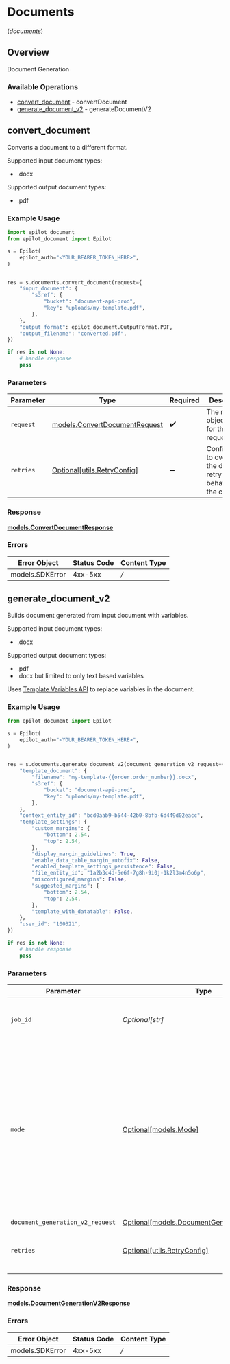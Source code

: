 # Documents
(*documents*)

## Overview

Document Generation

### Available Operations

* [convert_document](#convert_document) - convertDocument
* [generate_document_v2](#generate_document_v2) - generateDocumentV2

## convert_document

Converts a document to a different format.

Supported input document types:
- .docx

Supported output document types:
- .pdf


### Example Usage

```python
import epilot_document
from epilot_document import Epilot

s = Epilot(
    epilot_auth="<YOUR_BEARER_TOKEN_HERE>",
)


res = s.documents.convert_document(request={
    "input_document": {
        "s3ref": {
            "bucket": "document-api-prod",
            "key": "uploads/my-template.pdf",
        },
    },
    "output_format": epilot_document.OutputFormat.PDF,
    "output_filename": "converted.pdf",
})

if res is not None:
    # handle response
    pass

```

### Parameters

| Parameter                                                               | Type                                                                    | Required                                                                | Description                                                             |
| ----------------------------------------------------------------------- | ----------------------------------------------------------------------- | ----------------------------------------------------------------------- | ----------------------------------------------------------------------- |
| `request`                                                               | [models.ConvertDocumentRequest](../../models/convertdocumentrequest.md) | :heavy_check_mark:                                                      | The request object to use for the request.                              |
| `retries`                                                               | [Optional[utils.RetryConfig]](../../models/utils/retryconfig.md)        | :heavy_minus_sign:                                                      | Configuration to override the default retry behavior of the client.     |


### Response

**[models.ConvertDocumentResponse](../../models/convertdocumentresponse.md)**
### Errors

| Error Object    | Status Code     | Content Type    |
| --------------- | --------------- | --------------- |
| models.SDKError | 4xx-5xx         | */*             |

## generate_document_v2

Builds document generated from input document with variables.

Supported input document types:
- .docx

Supported output document types:
- .pdf
- .docx but limited to only text based variables

Uses [Template Variables API](https://docs.epilot.io/api/template-variables) to replace variables in the document.


### Example Usage

```python
from epilot_document import Epilot

s = Epilot(
    epilot_auth="<YOUR_BEARER_TOKEN_HERE>",
)


res = s.documents.generate_document_v2(document_generation_v2_request={
    "template_document": {
        "filename": "my-template-{{order.order_number}}.docx",
        "s3ref": {
            "bucket": "document-api-prod",
            "key": "uploads/my-template.pdf",
        },
    },
    "context_entity_id": "bcd0aab9-b544-42b0-8bfb-6d449d02eacc",
    "template_settings": {
        "custom_margins": {
            "bottom": 2.54,
            "top": 2.54,
        },
        "display_margin_guidelines": True,
        "enable_data_table_margin_autofix": False,
        "enabled_template_settings_persistence": False,
        "file_entity_id": "1a2b3c4d-5e6f-7g8h-9i0j-1k2l3m4n5o6p",
        "misconfigured_margins": False,
        "suggested_margins": {
            "bottom": 2.54,
            "top": 2.54,
        },
        "template_with_datatable": False,
    },
    "user_id": "100321",
})

if res is not None:
    # handle response
    pass

```

### Parameters

| Parameter                                                                                                                                                                                                                                                                               | Type                                                                                                                                                                                                                                                                                    | Required                                                                                                                                                                                                                                                                                | Description                                                                                                                                                                                                                                                                             |
| --------------------------------------------------------------------------------------------------------------------------------------------------------------------------------------------------------------------------------------------------------------------------------------- | --------------------------------------------------------------------------------------------------------------------------------------------------------------------------------------------------------------------------------------------------------------------------------------- | --------------------------------------------------------------------------------------------------------------------------------------------------------------------------------------------------------------------------------------------------------------------------------------- | --------------------------------------------------------------------------------------------------------------------------------------------------------------------------------------------------------------------------------------------------------------------------------------- |
| `job_id`                                                                                                                                                                                                                                                                                | *Optional[str]*                                                                                                                                                                                                                                                                         | :heavy_minus_sign:                                                                                                                                                                                                                                                                      | Job ID for tracking the status of document generation action                                                                                                                                                                                                                            |
| `mode`                                                                                                                                                                                                                                                                                  | [Optional[models.Mode]](../../models/mode.md)                                                                                                                                                                                                                                           | :heavy_minus_sign:                                                                                                                                                                                                                                                                      | Type of mode used for document generation flow:<br/>- partial_generation will have a intermediate step for users to validate and replace the variable values before generating the final document.<br/>- full_generation, goes through all the steps for the full generation of final document<br/> |
| `document_generation_v2_request`                                                                                                                                                                                                                                                        | [Optional[models.DocumentGenerationV2Request]](../../models/documentgenerationv2request.md)                                                                                                                                                                                             | :heavy_minus_sign:                                                                                                                                                                                                                                                                      | N/A                                                                                                                                                                                                                                                                                     |
| `retries`                                                                                                                                                                                                                                                                               | [Optional[utils.RetryConfig]](../../models/utils/retryconfig.md)                                                                                                                                                                                                                        | :heavy_minus_sign:                                                                                                                                                                                                                                                                      | Configuration to override the default retry behavior of the client.                                                                                                                                                                                                                     |


### Response

**[models.DocumentGenerationV2Response](../../models/documentgenerationv2response.md)**
### Errors

| Error Object    | Status Code     | Content Type    |
| --------------- | --------------- | --------------- |
| models.SDKError | 4xx-5xx         | */*             |
